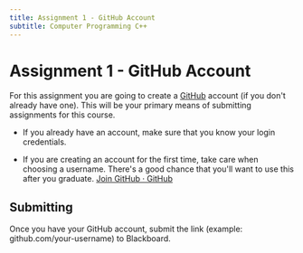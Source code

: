 ```yaml
---
title: Assignment 1 - GitHub Account
subtitle: Computer Programming C++
---
```


# Assignment 1 - GitHub Account

For this assignment you are going to create a [GitHub](https://github.com) account (if you don't already have one). This will be your primary means of submitting assignments for this course.

- If you already have an account, make sure that you know your login credentials.

- If you are creating an account for the first time, take care when choosing a username. There's a good chance that you'll want to use this after you graduate. [Join GitHub · GitHub](https://github.com/signup)

## Submitting

Once you have your GitHub account, submit the link (example: github.com/your-username) to Blackboard.
